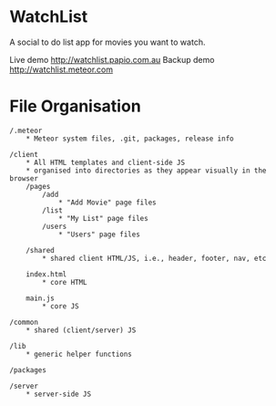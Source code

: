 WatchList
=========

A social to do list app for movies you want to watch.

Live demo http://watchlist.papio.com.au
Backup demo http://watchlist.meteor.com

File Organisation
==================================================

    /.meteor
        * Meteor system files, .git, packages, release info

    /client
        * All HTML templates and client-side JS
        * organised into directories as they appear visually in the browser
        /pages
            /add
                * "Add Movie" page files
            /list
                * "My List" page files
            /users
                * "Users" page files

        /shared
            * shared client HTML/JS, i.e., header, footer, nav, etc

        index.html
            * core HTML

        main.js
            * core JS

    /common
        * shared (client/server) JS

    /lib
        * generic helper functions

    /packages

    /server
        * server-side JS
